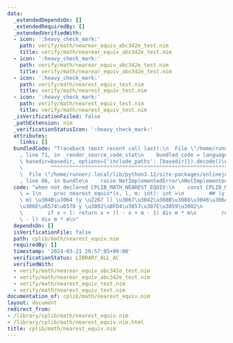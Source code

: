 ```yaml
---
data:
  _extendedDependsOn: []
  _extendedRequiredBy: []
  _extendedVerifiedWith:
  - icon: ':heavy_check_mark:'
    path: verify/math/nearear_equiv_abc342e_test.nim
    title: verify/math/nearear_equiv_abc342e_test.nim
  - icon: ':heavy_check_mark:'
    path: verify/math/nearear_equiv_abc342e_test.nim
    title: verify/math/nearear_equiv_abc342e_test.nim
  - icon: ':heavy_check_mark:'
    path: verify/math/nearest_equiv_test.nim
    title: verify/math/nearest_equiv_test.nim
  - icon: ':heavy_check_mark:'
    path: verify/math/nearest_equiv_test.nim
    title: verify/math/nearest_equiv_test.nim
  _isVerificationFailed: false
  _pathExtension: nim
  _verificationStatusIcon: ':heavy_check_mark:'
  attributes:
    links: []
  bundledCode: "Traceback (most recent call last):\n  File \"/home/runner/.local/lib/python3.12/site-packages/onlinejudge_verify/documentation/build.py\"\
    , line 71, in _render_source_code_stat\n    bundled_code = language.bundle(stat.path,\
    \ basedir=basedir, options={'include_paths': [basedir]}).decode()\n          \
    \         ^^^^^^^^^^^^^^^^^^^^^^^^^^^^^^^^^^^^^^^^^^^^^^^^^^^^^^^^^^^^^^^^^^^^^^^^^^^^^^^^^\n\
    \  File \"/home/runner/.local/lib/python3.12/site-packages/onlinejudge_verify/languages/nim.py\"\
    , line 86, in bundle\n    raise NotImplementedError\nNotImplementedError\n"
  code: "when not declared CPLIB_MATH_NEAREST_EQUIV:\n    const CPLIB_MATH_NEAREST_EQUIV*\
    \ = 1\n    proc nearest_equiv*(x, l, m: int): int =\n        ## (y \u2261 x mod\
    \ m) \u304B\u3064 (y \u2267 l) \u3067\u3042\u308B\u3088\u3046\u306A\u6700\u5C0F\
    \u306E\u6574\u6570 y \u3092\u8FD4\u3057\u307E\u3059\u3002\n        var m = abs(m)\n\
    \        if x < l: return x + (l - x + m - 1) div m * m\n        return x - (x\
    \ - l) div m * m\n"
  dependsOn: []
  isVerificationFile: false
  path: cplib/math/nearest_equiv.nim
  requiredBy: []
  timestamp: '2024-03-21 20:57:05+09:00'
  verificationStatus: LIBRARY_ALL_AC
  verifiedWith:
  - verify/math/nearear_equiv_abc342e_test.nim
  - verify/math/nearear_equiv_abc342e_test.nim
  - verify/math/nearest_equiv_test.nim
  - verify/math/nearest_equiv_test.nim
documentation_of: cplib/math/nearest_equiv.nim
layout: document
redirect_from:
- /library/cplib/math/nearest_equiv.nim
- /library/cplib/math/nearest_equiv.nim.html
title: cplib/math/nearest_equiv.nim
---
```

